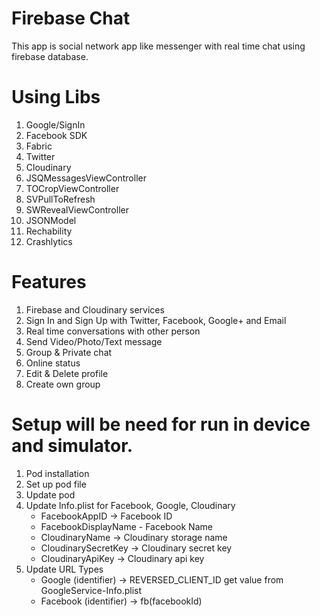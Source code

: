 # Firebase Chat
This app is social network app like messenger with real time chat using firebase database. 

# Using Libs
1) Google/SignIn
2) Facebook SDK
3) Fabric
4) Twitter
5) Cloudinary
6) JSQMessagesViewController
7) TOCropViewController
8) SVPullToRefresh
9) SWRevealViewController
10) JSONModel
11) Rechability
12) Crashlytics

# Features
1) Firebase and Cloudinary services
2) Sign In and Sign Up with Twitter, Facebook, Google+ and Email
3) Real time conversations with other person
4) Send Video/Photo/Text message
5) Group & Private chat
6) Online status
7) Edit & Delete profile 
8) Create own group

# Setup will be need for run in device and simulator.
1) Pod installation
2) Set up pod file
3) Update pod 
4) Update Info.plist for Facebook, Google, Cloudinary 
   - FacebookAppID -> Facebook ID
   - FacebookDisplayName - Facebook Name
   - CloudinaryName -> Cloudinary storage name
   - CloudinarySecretKey -> Cloudinary secret key
   - CloudinaryApiKey -> Cloudinary api key
5) Update URL Types
   - Google (identifier) -> REVERSED_CLIENT_ID get value from GoogleService-Info.plist
   - Facebook (identifier) -> fb(facebookId)
